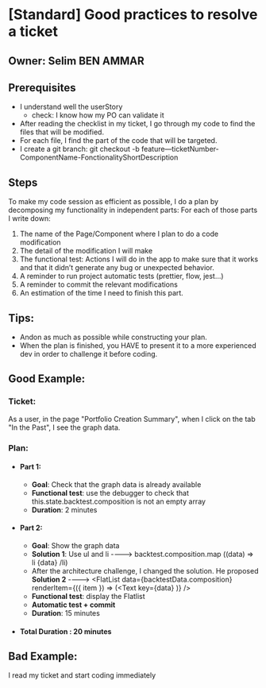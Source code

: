 # [Standard] Good practices to resolve a ticket

## Owner: Selim BEN AMMAR

## Prerequisites

* I understand well the userStory
  * check: I know how my PO can validate it
* After reading the checklist in my ticket, I go through my code to find the files that will be modified.
* For each file, I find the part of the code that will be targeted.
* I create a git branch: git checkout -b feature—ticketNumber-ComponentName-FonctionalityShortDescription

## Steps

To make my code session as efficient as possible, I do a plan by decomposing my functionality in independent parts:
For each of those parts I write down:
1. The name of the Page/Component where I plan to do a code modification
2. The detail of the modification I will make
3. The functional test: Actions I will do in the app to make sure that it works and that it didn’t generate any bug or unexpected behavior.
4. A reminder to run project automatic tests (prettier, flow, jest…)
5. A reminder to commit the relevant modifications
6. An estimation of the time I need to finish this part.

## Tips:
* Andon as much as possible while constructing your plan.
* When the plan is finished, you HAVE to present it to a more experienced dev in order to challenge it before coding.

##  Good Example:
### Ticket: 
As a user, in the page "Portfolio Creation Summary", when I click on the tab "In the Past", I see the graph data.

### Plan:
* #### Part 1: 
  * **Goal**: Check that the graph data is already available
  * **Functional test**: use the debugger to check that this.state.backtest.composition is not an empty array
  * **Duration**: 2 minutes
* #### Part 2: 
  * **Goal**: Show the graph data
  * **Solution 1**: Use ul and li ---->  backtest.composition.map ((data) => li {data} /li)
  * After the architecture challenge, I changed the solution. He proposed **Solution 2** <Flatlist /> ----> 
  <FlatList 
  data={backtestData.composition} 
  renderItem={({ item }) => (<Text key={data} </Text>)}
  />
  * **Functional test**: display the Flatlist
  * **Automatic test + commit**
  * **Duration**: 15 minutes
* #### Total Duration : 20 minutes

## Bad Example:
I read my ticket and start coding immediately
